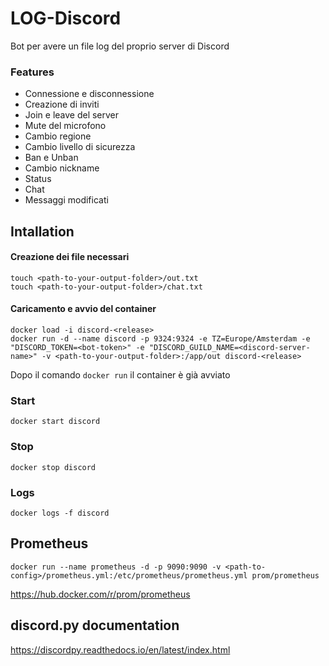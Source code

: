 # LOG-Discord

Bot per avere un file log del proprio server di Discord

### Features
* Connessione e disconnessione
* Creazione di inviti
* Join e leave del server
* Mute del microfono
* Cambio regione
* Cambio livello di sicurezza
* Ban e Unban
* Cambio nickname
* Status
* Chat
* Messaggi modificati

## Intallation
#### Creazione dei file necessari
```
touch <path-to-your-output-folder>/out.txt
touch <path-to-your-output-folder>/chat.txt
```
#### Caricamento e avvio del container
```
docker load -i discord-<release>
docker run -d --name discord -p 9324:9324 -e TZ=Europe/Amsterdam -e "DISCORD_TOKEN=<bot-token>" -e "DISCORD_GUILD_NAME=<discord-server-name>" -v <path-to-your-output-folder>:/app/out discord-<release>
```
Dopo il comando ``` docker run ``` il container è già avviato
### Start
```docker start discord```
### Stop
```docker stop discord```
### Logs
```docker logs -f discord```

## Prometheus
```
docker run --name prometheus -d -p 9090:9090 -v <path-to-config>/prometheus.yml:/etc/prometheus/prometheus.yml prom/prometheus
```
https://hub.docker.com/r/prom/prometheus

## discord.py documentation
https://discordpy.readthedocs.io/en/latest/index.html
